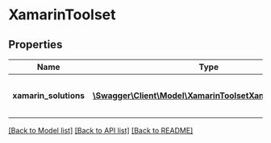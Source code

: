 # XamarinToolset

## Properties
Name | Type | Description | Notes
------------ | ------------- | ------------- | -------------
**xamarin_solutions** | [**\Swagger\Client\Model\XamarinToolsetXamarinSolutions[]**](XamarinToolsetXamarinSolutions.md) | Xamarin solutions for the toolset | 

[[Back to Model list]](../README.md#documentation-for-models) [[Back to API list]](../README.md#documentation-for-api-endpoints) [[Back to README]](../README.md)


